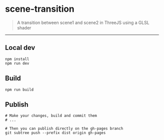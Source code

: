 <h1>scene-transition</h1>

> A transition between scene1 and scene2 in ThreeJS using a GLSL shader




---


## Local dev

```
npm install
npm run dev
```

## Build

```
npm run build
```

## Publish

```
# Make your changes, build and commit them
# ...

# Then you can publish directly on the gh-pages branch
git subtree push --prefix dist origin gh-pages
```